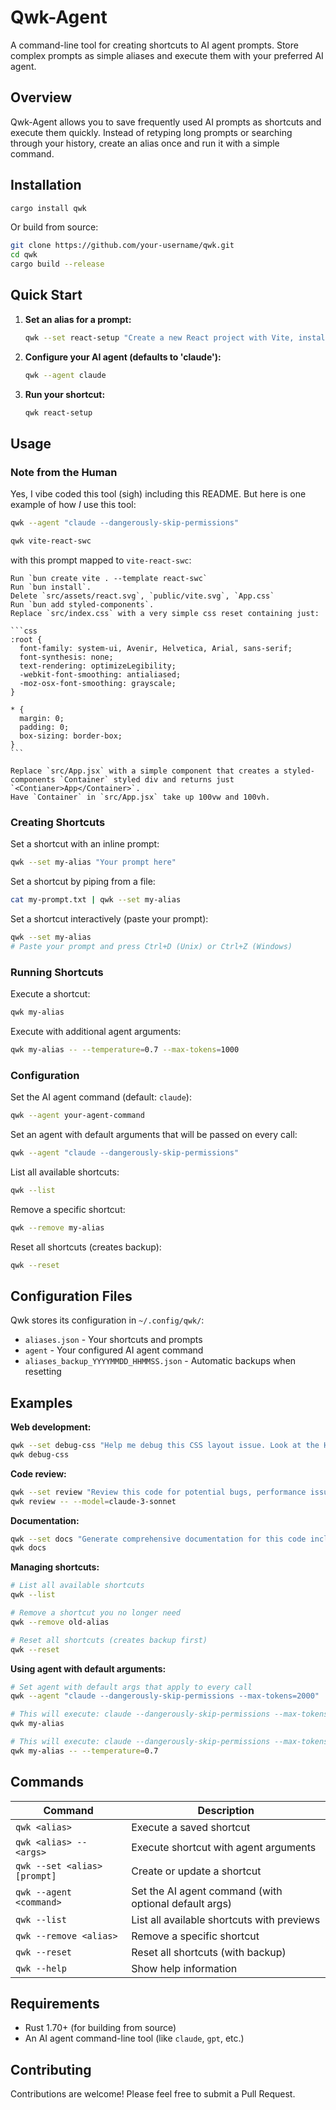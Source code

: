 # Qwk-Agent

A command-line tool for creating shortcuts to AI agent prompts. Store complex prompts as simple aliases and execute them with your preferred AI agent.

## Overview

Qwk-Agent allows you to save frequently used AI prompts as shortcuts and execute them quickly. Instead of retyping long prompts or searching through your history, create an alias once and run it with a simple command.

## Installation

```bash
cargo install qwk
```

Or build from source:

```bash
git clone https://github.com/your-username/qwk.git
cd qwk
cargo build --release
```

## Quick Start

1. **Set an alias for a prompt:**

   ```bash
   qwk --set react-setup "Create a new React project with Vite, install styled-components, and set up a basic component structure"
   ```

2. **Configure your AI agent (defaults to 'claude'):**

   ```bash
   qwk --agent claude
   ```

3. **Run your shortcut:**
   ```bash
   qwk react-setup
   ```

## Usage

### Note from the Human

Yes, I vibe coded this tool (sigh) including this README. But here is one example of how _I_ use this tool:

```sh
qwk --agent "claude --dangerously-skip-permissions"
```

```sh
qwk vite-react-swc
```

with this prompt mapped to `vite-react-swc`:

````
Run `bun create vite . --template react-swc`
Run `bun install`.
Delete `src/assets/react.svg`, `public/vite.svg`, `App.css`
Run `bun add styled-components`.
Replace `src/index.css` with a very simple css reset containing just:

```css
:root {
  font-family: system-ui, Avenir, Helvetica, Arial, sans-serif;
  font-synthesis: none;
  text-rendering: optimizeLegibility;
  -webkit-font-smoothing: antialiased;
  -moz-osx-font-smoothing: grayscale;
}

* {
  margin: 0;
  padding: 0;
  box-sizing: border-box;
}
```

Replace `src/App.jsx` with a simple component that creates a styled-components `Container` styled div and returns just `<Contianer>App</Container>`.
Have `Container` in `src/App.jsx` take up 100vw and 100vh.

````

### Creating Shortcuts

Set a shortcut with an inline prompt:

```bash
qwk --set my-alias "Your prompt here"
```

Set a shortcut by piping from a file:

```bash
cat my-prompt.txt | qwk --set my-alias
```

Set a shortcut interactively (paste your prompt):

```bash
qwk --set my-alias
# Paste your prompt and press Ctrl+D (Unix) or Ctrl+Z (Windows)
```

### Running Shortcuts

Execute a shortcut:

```bash
qwk my-alias
```

Execute with additional agent arguments:

```bash
qwk my-alias -- --temperature=0.7 --max-tokens=1000
```

### Configuration

Set the AI agent command (default: `claude`):

```bash
qwk --agent your-agent-command
```

Set an agent with default arguments that will be passed on every call:

```bash
qwk --agent "claude --dangerously-skip-permissions"
```

List all available shortcuts:

```bash
qwk --list
```

Remove a specific shortcut:

```bash
qwk --remove my-alias
```

Reset all shortcuts (creates backup):

```bash
qwk --reset
```

## Configuration Files

Qwk stores its configuration in `~/.config/qwk/`:

- `aliases.json` - Your shortcuts and prompts
- `agent` - Your configured AI agent command
- `aliases_backup_YYYYMMDD_HHMMSS.json` - Automatic backups when resetting

## Examples

**Web development:**

```bash
qwk --set debug-css "Help me debug this CSS layout issue. Look at the HTML and CSS and suggest fixes for alignment problems."
qwk debug-css
```

**Code review:**

```bash
qwk --set review "Review this code for potential bugs, performance issues, and suggest improvements."
qwk review -- --model=claude-3-sonnet
```

**Documentation:**

```bash
qwk --set docs "Generate comprehensive documentation for this code including usage examples."
qwk docs
```

**Managing shortcuts:**

```bash
# List all available shortcuts
qwk --list

# Remove a shortcut you no longer need
qwk --remove old-alias

# Reset all shortcuts (creates backup first)
qwk --reset
```

**Using agent with default arguments:**

```bash
# Set agent with default args that apply to every call
qwk --agent "claude --dangerously-skip-permissions --max-tokens=2000"

# This will execute: claude --dangerously-skip-permissions --max-tokens=2000 "your prompt"
qwk my-alias

# This will execute: claude --dangerously-skip-permissions --max-tokens=2000 --temperature=0.7 "your prompt"
qwk my-alias -- --temperature=0.7
```

## Commands

| Command                      | Description                                           |
| ---------------------------- | ----------------------------------------------------- |
| `qwk <alias>`                | Execute a saved shortcut                              |
| `qwk <alias> -- <args>`      | Execute shortcut with agent arguments                 |
| `qwk --set <alias> [prompt]` | Create or update a shortcut                           |
| `qwk --agent <command>`      | Set the AI agent command (with optional default args) |
| `qwk --list`                 | List all available shortcuts with previews           |
| `qwk --remove <alias>`       | Remove a specific shortcut                            |
| `qwk --reset`                | Reset all shortcuts (with backup)                     |
| `qwk --help`                 | Show help information                                 |

## Requirements

- Rust 1.70+ (for building from source)
- An AI agent command-line tool (like `claude`, `gpt`, etc.)

## Contributing

Contributions are welcome! Please feel free to submit a Pull Request.
